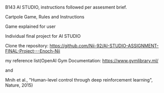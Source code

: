 B143 AI STUDIO, instructions followed per assesment brief.

Cartpole Game, Rules and Instructions

Game explained for user

Individual final project for AI STUDIO

Clone the repository: https://github.com/Nii-92/AI-STUDIO-ASSIGNMENT-FINAL-Project---Enoch-Nii

my reference list(OpenAI Gym Documentation: https://www.gymlibrary.ml/

and 

 Mnih et al., "Human-level control through deep reinforcement learning", Nature, 2015)
